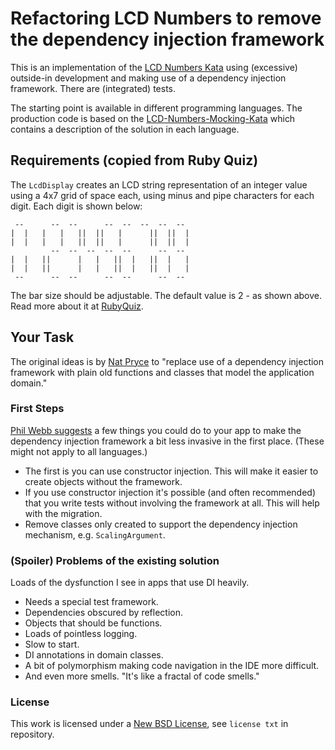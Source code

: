 # Refactoring LCD Numbers to remove the dependency injection framework

This is an implementation of the [LCD Numbers Kata](http://rubyquiz.com/quiz14.html)
using (excessive) outside-in development and making use of a dependency injection framework.
There are (integrated) tests.

The starting point is available in different programming languages.
The production code is based on the
[LCD-Numbers-Mocking-Kata](https://github.com/codecop/LCD-Numbers-Mocking-Kata)
which contains a description of the solution in each language.

## Requirements (copied from Ruby Quiz)

The `LcdDisplay` creates an LCD string representation of an integer value using a
4x7 grid of space each, using minus and pipe characters for each digit.
Each digit is shown below:

     --      --  --      --  --  --  --  --
    |  |   |   |   ||  ||   |      ||  ||  |
    |  |   |   |   ||  ||   |      ||  ||  |
             --  --  --  --  --      --  --
    |  |   ||      |   |   ||  |   ||  |   |
    |  |   ||      |   |   ||  |   ||  |   |
     --      --  --      --  --      --  --

The bar size should be adjustable. The default value is 2 - as shown above.
Read more about it at [RubyQuiz](http://rubyquiz.com/quiz14.html).

## Your Task

The original ideas is by [Nat Pryce](https://twitter.com/natpryce/status/1273916454317015040) to
"replace use of a dependency injection framework with plain old functions and
classes that model the application domain."

### First Steps

[Phil Webb suggests](https://twitter.com/phillip_webb/status/1274417744205606913)
a few things you could do to your app to make the dependency injection
framework a bit less invasive in the first place. (These might not apply to all
languages.)

* The first is you can use constructor injection. This will make it easier
  to create objects without the framework.
* If you use constructor injection it's possible (and often recommended) that
  you write tests without involving the framework at all. This will help with
  the migration.
* Remove classes only created to support the dependency injection mechanism, e.g.
  `ScalingArgument`.

### (Spoiler) Problems of the existing solution

Loads of the dysfunction I see in apps that use DI heavily.

* Needs a special test framework.
* Dependencies obscured by reflection.
* Objects that should be functions.
* Loads of pointless logging.
* Slow to start.
* DI annotations in domain classes.
* A bit of polymorphism making code navigation in the IDE more difficult.
* And even more smells. "It's like a fractal of code smells."

### License

This work is licensed under a [New BSD License](http://opensource.org/licenses/bsd-license.php), see `license txt` in repository.
